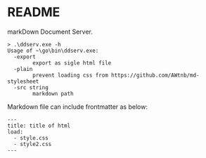 # README

markDown Document Server.


```
> .\ddserv.exe -h
Usage of ~\go\bin\ddserv.exe:
  -export
        export as sigle html file
  -plain
        prevent loading css from https://github.com/AWtnb/md-stylesheet
  -src string
        markdown path
```

Markdown file can include frontmatter as below:

```
---
title: title of html
load:
  - style.css
  - style2.css
---
```
